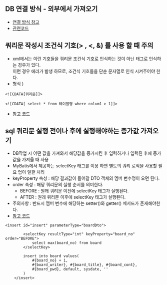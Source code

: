 ## DB 연결 방식 - 외부에서 가져오기
- [연결 방식 참고](https://github.com/hyeah0/SmartWeb_Contents_WebApplication_developer_class/blob/main/0_MacSet/Spring/06_DB%EC%97%B0%EA%B2%B0/01_%EC%99%B8%EB%B6%80%EC%97%90%EC%84%9C%EC%97%B0%EA%B2%B0.md)
- [관련코드]()

## 쿼리문 작성시 조건식 기호(> , <, &) 를 사용 할 때 주의
- xml에서는 이런 기호들을 쿼리문 조건식 기호로 인식하는 것이 아닌 태그로 인식하는 경우가 있다.
	<br> 이런 경우 에러가 발생 하므로, 조건식 기호들을 단순 문자열로 인식 시켜주어야 한다.
- 형식 ) 
```
<![CDATA[쿼리문]]>

<![CDATA[ select * from 테이블명 where colum1 > 1]]>
```
- [참고 코드](https://github.com/hyeah0/SmartWeb_Contents_WebApplication_developer_class/blob/main/5_web/06_Spring/05_MyBatis/code/MyBatis02_board/src/main/resources/mapper/board.xml)

## sql 쿼리문 실행 전이나 후에 실행해야하는 증가값 가져오기
- DB작업 시 어떤 값을 가져와서 해당값을 증가시킨 후 입력하거나 입력된 후에 증가값을 가져올 때 사용
- MyBatis에서 제공하는 selectKey 태그를 이용 하면 별도의 쿼리 로직을 사용할 필요 업이 일괄 처리
- keyProperty 속성 : 해당 결과값이 들어갈 DTO 객체의 멤버 변수명이 오면 된다.
- order 속성 : 해당 쿼리문의 실행 순서를 의미한다.
  - BEFORE : 원래 쿼리문 이전에 selectKey 태그가 실행된다.
  - AFTER : 원래 쿼리문 이후에 selectKey 태그가 실행된다.
- 주의사항 : 반드시 멤버 변수에 해당하는 setter()와 getter() 메서드가 존재해야한다.
- [참고 코드](https://github.com/hyeah0/SmartWeb_Contents_WebApplication_developer_class/blob/main/5_web/06_Spring/05_MyBatis/code/MyBatis02_board/src/main/resources/mapper/board.xml)

```
<insert id="insert" parameterType="boardDto">
	
		<selectKey resultType="int" keyProperty="board_no" order="BEFORE">
			select max(board_no) from board
		</selectKey>
		
		insert into board values(
			#{board_no} + 1,
			#{board_writer}, #{board_title}, #{board_cont},
			#{board_pwd}, default, sysdate, ''
		)
	</insert>
```

